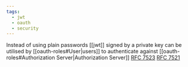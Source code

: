 ```yaml
---
tags:
  - jwt
  - oauth
  - security
---
```

Instead of using plain passwords [[jwt]] signed by a private key can be utilised by [[oauth-roles#User|users]] to authenticate against [[oauth-roles#Authorization Server|Authorization Server]]
[RFC 7523](https://www.rfc-editor.org/rfc/rfc7523)
[RFC 7521](https://www.rfc-editor.org/rfc/rfc7521)